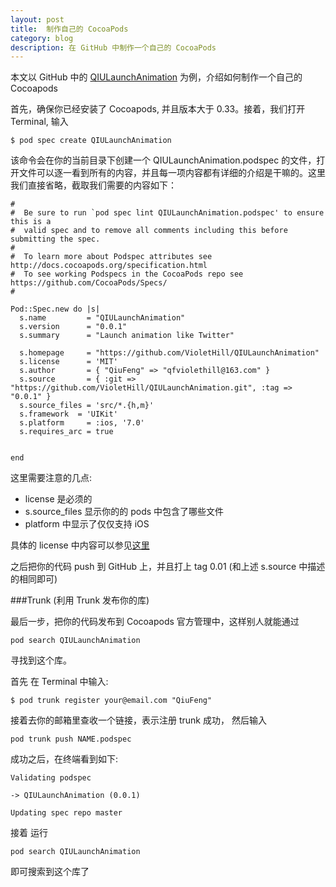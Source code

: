 ```yaml
---
layout: post
title: 	制作自己的 CocoaPods
category: blog
description: 在 GitHub 中制作一个自己的 CocoaPods
---
```


本文以 GitHub 中的 [QIULaunchAnimation](https://github.com/VioletHill/QIULaunchAnimation) 为例，介绍如何制作一个自己的 Cocoapods

首先，确保你已经安装了 Cocoapods, 并且版本大于 0.33。接着，我们打开 Terminal, 输入

	$ pod spec create QIULaunchAnimation

该命令会在你的当前目录下创建一个 QIULaunchAnimation.podspec 的文件，打开文件可以逐一看到所有的内容，并且每一项内容都有详细的介绍是干嘛的。这里我们直接省略，截取我们需要的内容如下：


	#
	#  Be sure to run `pod spec lint QIULaunchAnimation.podspec' to ensure this is a
	#  valid spec and to remove all comments including this before submitting the spec.
	#
	#  To learn more about Podspec attributes see http://docs.cocoapods.org/specification.html
	#  To see working Podspecs in the CocoaPods repo see https://github.com/CocoaPods/Specs/
	#
	
	Pod::Spec.new do |s|
	  s.name         = "QIULaunchAnimation"
	  s.version      = "0.0.1"
	  s.summary      = "Launch animation like Twitter"
	                   
	  s.homepage     = "https://github.com/VioletHill/QIULaunchAnimation"
	  s.license      = 'MIT'  
	  s.author       = { "QiuFeng" => "qfviolethill@163.com" }
	  s.source       = { :git => "https://github.com/VioletHill/QIULaunchAnimation.git", :tag => "0.0.1" }
	  s.source_files = 'src/*.{h,m}'
	  s.framework  = 'UIKit'
	  s.platform     = :ios, '7.0'
	  s.requires_arc = true  
	
	
	end


这里需要注意的几点:
* license 是必须的
* s.source_files 显示你的的 pods 中包含了哪些文件
* platform 中显示了仅仅支持 iOS

具体的 license 中内容可以参见[这里](https://github.com/VioletHill/QIULaunchAnimation/blob/master/LICENSE)

之后把你的代码 push 到 GitHub 上，并且打上 tag 0.01 (和上述 s.source 中描述的相同即可)


###Trunk (利用 Trunk 发布你的库)

最后一步，把你的代码发布到 Cocoapods 官方管理中，这样别人就能通过 

	pod search QIULaunchAnimation

寻找到这个库。

首先 在  Terminal 中输入:

	$ pod trunk register your@email.com "QiuFeng"

接着去你的邮箱里查收一个链接，表示注册 trunk 成功， 然后输入

	pod trunk push NAME.podspec

成功之后，在终端看到如下:

	Validating podspec
	
	-> QIULaunchAnimation (0.0.1)
	
	Updating spec repo master

接着 运行 

	pod search QIULaunchAnimation

即可搜索到这个库了